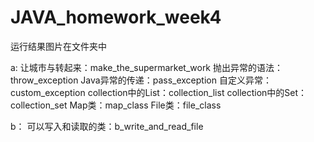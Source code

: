 # JAVA_homework_week4
运行结果图片在文件夹中

a:
让城市与转起来：make_the_supermarket_work
抛出异常的语法：throw_exception
Java异常的传递：pass_exception
自定义异常：custom_exception
collection中的List：collection_list
collection中的Set：collection_set
Map类：map_class
File类：file_class

b：
可以写入和读取的类：b_write_and_read_file
